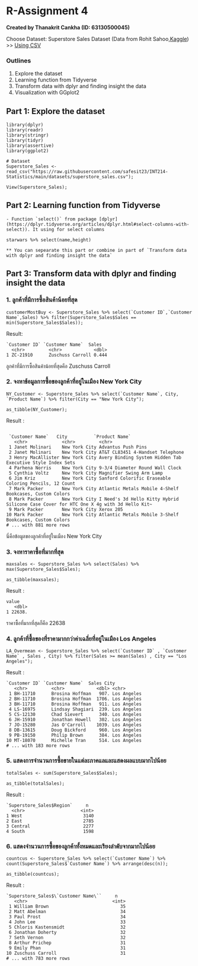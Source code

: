 # R-Assignment 4

**Created by Thanakrit Cankha (ID: 63130500045)**

Choose Dataset:
Superstore Sales Dataset (Data from Rohit Sahoo,[Kaggle](https://www.kaggle.com/rohitsahoo/sales-forecasting)) >> [Using CSV](https://raw.githubusercontent.com/safesit23/INT214-Statistics/main/datasets/superstore_sales.csv)

### Outlines
1. Explore the dataset
2. Learning function from Tidyverse
3. Transform data with dplyr and finding insight the data
4. Visualization with GGplot2

## Part 1: Explore the dataset

```
library(dplyr)
library(readr)
library(stringr)
library(tidyr)
library(assertive)
library(ggplot2)

# Dataset
Superstore_Sales <- read_csv("https://raw.githubusercontent.com/safesit23/INT214-Statistics/main/datasets/superstore_sales.csv");

View(Superstore_Sales);

```

## Part 2: Learning function from Tidyverse

```
- Function `select()` from package [dplyr](https://dplyr.tidyverse.org/articles/dplyr.html#select-columns-with-select)). It using for select columns

starwars %>% select(name,height)

** You can sepearate this part or combine in part of `Transform data with dplyr and finding insight the data`

```

## Part 3: Transform data with dplyr and finding insight the data

### 1. ลูกค้าที่มีการซื้อสินค้าน้อยที่สุด  
```
customerMostBuy <- Superstore_Sales %>% select(`Customer ID`,`Customer Name`,Sales) %>% filter(Superstore_Sales$Sales == min(Superstore_Sales$Sales));

```
Result:

```
`Customer ID` `Customer Name`  Sales
  <chr>         <chr>            <dbl>
1 ZC-21910      Zuschuss Carroll 0.444
```
ลูกค้าที่มีการซื้อสินค้าน้อยที่สุดคือ Zuschuss Carroll

### 2. จงหาข้อมูลการซื้อของลูกค้าที่อยู่ในเมือง New York City

```
NY_Customer <- Superstore_Sales %>% select(`Customer Name`, City, `Product Name`) %>% filter(City == "New York City");

as_tibble(NY_Customer);

```
Result :

```

 `Customer Name`   City          `Product Name`                                                                        
   <chr>             <chr>         <chr>                                                                                 
 1 Janet Molinari    New York City Advantus Push Pins                                                                    
 2 Janet Molinari    New York City AT&T CL83451 4-Handset Telephone                                                      
 3 Henry MacAllister New York City Avery Binding System Hidden Tab Executive Style Index Sets                            
 4 Parhena Norris    New York City 9-3/4 Diameter Round Wall Clock                                                       
 5 Cynthia Voltz     New York City Magnifier Swing Arm Lamp                                                              
 6 Jim Kriz          New York City Sanford Colorific Eraseable Coloring Pencils, 12 Count                                
 7 Mark Packer       New York City Atlantic Metals Mobile 4-Shelf Bookcases, Custom Colors                               
 8 Mark Packer       New York City I Need's 3d Hello Kitty Hybrid Silicone Case Cover for HTC One X 4g with 3d Hello Kit~
 9 Mark Packer       New York City Xerox 205                                                                             
10 Mark Packer       New York City Atlantic Metals Mobile 3-Shelf Bookcases, Custom Colors                               
# ... with 881 more rows
```
นี่คือข้อมูลของลูกค้าที่อยู่ในเมือง New York City

### 3. จงหาราคาซื้อที่มากที่สุด

```
maxsales <- Superstore_Sales %>% select(Sales) %>% max(Superstore_Sales$Sales);

as_tibble(maxsales);

```
Result :

```
value
   <dbl>
1 22638.

```
ราคาซื้อที่มากที่สุดก็คือ 22638

### 4. ลูกค้าที่ซื้อของที่ราคามากกว่าค่าเฉลี่ยที่อยู่ในเมือง Los Angeles

```
LA_Overmean <- Superstore_Sales %>% select(`Customer ID` , `Customer Name` , Sales , City) %>% filter(Sales >= mean(Sales) , City == "Los Angeles");

```

Result :

```
`Customer ID` `Customer Name`  Sales City       
   <chr>         <chr>            <dbl> <chr>      
 1 BH-11710      Brosina Hoffman   907. Los Angeles
 2 BH-11710      Brosina Hoffman  1706. Los Angeles
 3 BH-11710      Brosina Hoffman   911. Los Angeles
 4 LS-16975      Lindsay Shagiari  239. Los Angeles
 5 CS-12130      Chad Sievert      340. Los Angeles
 6 JH-15910      Jonathan Howell   302. Los Angeles
 7 JO-15280      Jas O'Carroll    1039. Los Angeles
 8 DB-13615      Doug Bickford     960. Los Angeles
 9 PB-19150      Philip Brown      384. Los Angeles
10 MT-18070      Michelle Tran     514. Los Angeles
# ... with 183 more rows

```
### 5. แสดงการจำนวนการซื้อขายในแต่ละภาคแลและแสดงผลแบบมากไปน้อย

```
totalSales <- sum(Superstore_Sales$Sales);

as_tibble(totalSales);
```
Result :

```
`Superstore_Sales$Region`     n
  <chr>                     <int>
1 West                       3140
2 East                       2785
3 Central                    2277
4 South                      1598
```
### 6. แสดงจำนวนการซื้อของลูกค้าทั้งหมดและเรียงลำดับจากมากไปน้อย

```
countcus <- Superstore_Sales %>% select(`Customer Name`) %>% count(Superstore_Sales$`Customer Name`) %>% arrange(desc(n));

as_tibble(countcus);
```
Result :

```
`Superstore_Sales$\`Customer Name\``     n
   <chr>                                <int>
 1 William Brown                           35
 2 Matt Abelman                            34
 3 Paul Prost                              34
 4 John Lee                                33
 5 Chloris Kastensmidt                     32
 6 Jonathan Doherty                        32
 7 Seth Vernon                             32
 8 Arthur Prichep                          31
 9 Emily Phan                              31
10 Zuschuss Carroll                        31
# ... with 783 more rows
```



